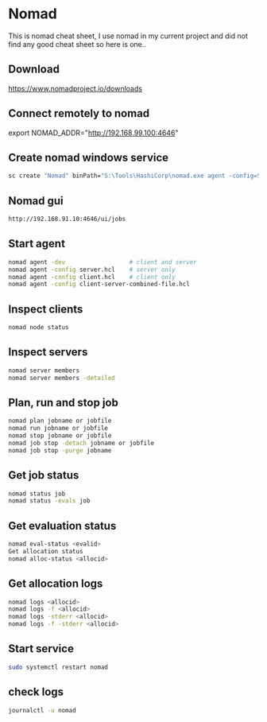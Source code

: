 # Nomad

This is nomad cheat sheet, I use nomad in my current project and did not find any good cheat sheet so here is one..

## Download

https://www.nomadproject.io/downloads

## Connect remotely to nomad

export NOMAD_ADDR="http://192.168.99.100:4646"

## Create nomad windows service
```bash
sc create "Nomad" binPath="S:\Tools\HashiCorp\nomad.exe agent -config=S:\Tools\HashiCorp\configs\client-server-combined-file.hcl start= auto
```

## Nomad gui
```bash
http://192.168.91.10:4646/ui/jobs
```

## Start agent
```bash
nomad agent -dev                  # client and server
nomad agent -config server.hcl    # server only
nomad agent -config client.hcl    # client only
nomad agent -config client-server-combined-file.hcl
```

## Inspect clients
```bash
nomad node status
```
## Inspect servers
```bash
nomad server members
nomad server members -detailed
```
## Plan, run and stop job
```bash
nomad plan jobname or jobfile
nomad run jobname or jobfile
nomad stop jobname or jobfile
nomad job stop -detach jobname or jobfile
nomad job stop -purge jobname
```
## Get job status
```bash
nomad status job
nomad status -evals job
```
## Get evaluation status
```bash
nomad eval-status <evalid>
Get allocation status
nomad alloc-status <allocid>
```
## Get allocation logs
```bash
nomad logs <allocid>
nomad logs -f <allocid>
nomad logs -stderr <allocid>
nomad logs -f -stderr <allocid>
```
## Start service
```bash
sudo systemctl restart nomad
```
## check logs
```bash
journalctl -u nomad
```

